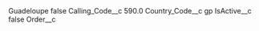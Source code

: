 <?xml version="1.0" encoding="UTF-8"?>
<CustomMetadata xmlns="http://soap.sforce.com/2006/04/metadata" xmlns:xsi="http://www.w3.org/2001/XMLSchema-instance" xmlns:xsd="http://www.w3.org/2001/XMLSchema">
    <label>Guadeloupe</label>
    <protected>false</protected>
    <values>
        <field>Calling_Code__c</field>
        <value xsi:type="xsd:double">590.0</value>
    </values>
    <values>
        <field>Country_Code__c</field>
        <value xsi:type="xsd:string">gp</value>
    </values>
    <values>
        <field>IsActive__c</field>
        <value xsi:type="xsd:boolean">false</value>
    </values>
    <values>
        <field>Order__c</field>
        <value xsi:nil="true"/>
    </values>
</CustomMetadata>
